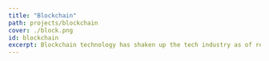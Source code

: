 ```yaml
---
title: "Blockchain"
path: projects/blockchain
cover: ./block.png
id: blockchain
excerpt: Blockchain technology has shaken up the tech industry as of recently. This is a set of resources I put together documenting my journey into the technology that makes Web3.
---
```


